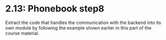 # 2.13: Phonebook step8

Extract the code that handles the communication with the backend into its own module
by following the example shown earlier in this part of the course material.
